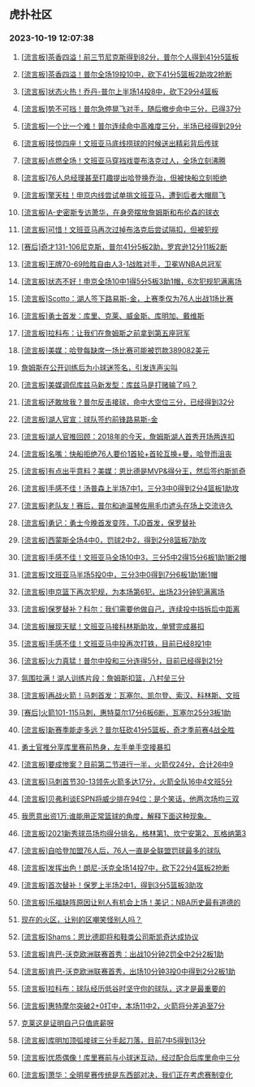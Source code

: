 ## 虎扑社区 
### 2023-10-19 12:07:38

1. [[流言板]茶香四溢！前三节尼克斯得到82分，普尔个人得到41分5篮板](https://bbs.hupu.com/62535282.html)

2. [[流言板]茶香四溢！普尔全场19投10中，砍下41分5篮板2助攻2抢断](https://bbs.hupu.com/62535645.html)

3. [[流言板]状态火热！乔丹-普尔上半场14投8中，砍下29分4篮板](https://bbs.hupu.com/62534578.html)

4. [[流言板]势不可挡！普尔急停晃飞对手，随后撤步命中三分，已得37分](https://bbs.hupu.com/62535128.html)

5. [[流言板]一个比一个难！普尔连续命中高难度三分，半场已经得到29分](https://bbs.hupu.com/62534543.html)

6. [[流言板]技惊四座！文班亚马底线捞球的时候送出精彩背后传球](https://bbs.hupu.com/62535574.html)

7. [[流言板]点燃全场！文班亚马穿裆戏耍布洛克过人，全场立刻沸腾](https://bbs.hupu.com/62534486.html)

8. [[流言板]76人总经理甚至打趣提出哈登换乔治，但被快船立刻拒绝](https://bbs.hupu.com/62534337.html)

9. [[流言板]擎天柱！申京内线尝试单挑文班亚马，遭到后者大帽扇飞](https://bbs.hupu.com/62535109.html)

10. [[流言板]A-史密斯专访萧华，在身旁摆放詹姆斯和布伦森的球衣](https://bbs.hupu.com/62534932.html)

11. [[流言板]可惜！文班亚马再次过掉布洛克后尝试隔扣，但被犯规](https://bbs.hupu.com/62534497.html)

12. [[赛后]奇才131-106尼克斯，普尔41分5板2助，罗宾逊12分11板2断](https://bbs.hupu.com/62535608.html)

13. [[流言板]王牌70-69险胜自由人3-1战胜对手，卫冕WNBA总冠军](https://bbs.hupu.com/62536217.html)

14. [[流言板]状态不好！申京全场10中1得5分5板3助1帽，6次犯规犯满离场](https://bbs.hupu.com/62536416.html)

15. [[流言板]Scotto：湖人签下路易斯-金，上赛季仅为76人出战1场比赛](https://bbs.hupu.com/62533676.html)

16. [[流言板]勇士首发：库里、克莱、威金斯、库明加、戴维斯](https://bbs.hupu.com/62535405.html)

17. [[流言板]拉科布：让我们在詹姆斯之前拿到第五座冠军](https://bbs.hupu.com/62533514.html)

18. [[流言板]美媒：哈登每缺席一场比赛可能被罚款389082美元](https://bbs.hupu.com/62533455.html)

19. [詹姆斯在公开训练后为小球迷签名，引发连声尖叫](https://bbs.hupu.com/62533968.html)

20. [[流言板]美媒调侃库兹马新发型：库兹马是打赌输了吗？](https://bbs.hupu.com/62534974.html)

21. [[流言板]还敢放我？普尔反击接球，命中大空位三分，已经得到32分](https://bbs.hupu.com/62534809.html)

22. [[流言板]湖人官宣：球队签约前锋路易斯-金](https://bbs.hupu.com/62535735.html)

23. [[流言板]湖人官推回顾：2018年的今天，詹姆斯湖人首秀开场两连扣](https://bbs.hupu.com/62534276.html)

24. [[流言板]名嘴：快船拒绝76人要价1首轮+首轮互换+曼，哈登而沮丧](https://bbs.hupu.com/62533832.html)

25. [[流言板]有点出乎意料？美媒：恩比德是MVP&得分王，然后签约斯凯奇](https://bbs.hupu.com/62533803.html)

26. [[流言板]手感不佳！汤普森上半场7中1，三分3中0得到2分4篮板1助攻](https://bbs.hupu.com/62537001.html)

27. [[流言板]老队友！赛后，普尔和迪温琴佐用毛巾遮头在场上交流许久](https://bbs.hupu.com/62535763.html)

28. [[流言板]勇记：勇士今晚首发变阵，TJD首发，保罗替补](https://bbs.hupu.com/62534396.html)

29. [[流言板]西蒙斯全场4中0，罚球2中2，得到2分8篮板7助攻](https://bbs.hupu.com/62536098.html)

30. [[流言板]手感不佳！文班亚马全场10中3，三分5中2得15分6板1助1断2帽](https://bbs.hupu.com/62536368.html)

31. [[流言板]文班亚马半场5投0中，三分3中0得到7分6板1助1断1帽](https://bbs.hupu.com/62535151.html)

32. [[流言板]申京篮下再次犯规，为本场第6犯，出场23分钟犯满离场](https://bbs.hupu.com/62535588.html)

33. [[流言板]保罗替补？科尔：我们需要他做自己，连续投中挡拆后中距离](https://bbs.hupu.com/62535257.html)

34. [[流言板]展现天赋！文班亚马接科林斯助攻，单臂完成暴扣](https://bbs.hupu.com/62535532.html)

35. [[流言板]手感不佳！文班亚马中投再次打铁，目前已经8投1中](https://bbs.hupu.com/62535439.html)

36. [[流言板]火力真猛！普尔中投和三分连得5分，目前已经得到21分](https://bbs.hupu.com/62534479.html)

37. [氛围拉满！湖人训练片段：詹姆斯扣篮，八村垒三分](https://bbs.hupu.com/62533902.html)

38. [[流言板]再战火箭！马刺首发：瓦塞尔、凯尔登、索汉、科林斯、文班](https://bbs.hupu.com/62533916.html)

39. [[赛后]火箭101-115马刺，惠特莫尔17分6板6断，瓦塞尔25分3板1助](https://bbs.hupu.com/62536322.html)

40. [[流言板]新赛季能走多远？普尔狂砍41分5篮板，奇才季前赛4战全胜](https://bbs.hupu.com/62536954.html)

41. [勇士官推分享库里赛前热身，左手单手空接暴扣](https://bbs.hupu.com/62535356.html)

42. [[流言板]要成惨案？目前第二节进行一半，火箭仅24分，合计26中9](https://bbs.hupu.com/62534859.html)

43. [[流言板]马刺首节30-13领先火箭多达17分，火箭全队16中4文班5分](https://bbs.hupu.com/62534593.html)

44. [[流言板]贝弗利谈ESPN将威少排在94位：是个笑话，他两次场均三双](https://bbs.hupu.com/62535634.html)

45. [我愿意出资1万:谁能用正常篮球的角度，解释下面这种现象。](https://bbs.hupu.com/62534770.html)

46. [[流言板]2021新秀球员场均得分排名，格林第1、坎宁安第2、瓦格纳第3](https://bbs.hupu.com/62536562.html)

47. [[流言板]自哈登加盟76人后，76人一直是全联盟罚球最多的球队](https://bbs.hupu.com/62534390.html)

48. [[流言板]发挥出色！朗尼-沃克全场14投7中，砍下22分4篮板2抢断](https://bbs.hupu.com/62535970.html)

49. [[流言板]首次替补！保罗上半场2中1，得到3分5篮板3助攻](https://bbs.hupu.com/62537072.html)

50. [[流言板]乐福缺阵原因让别人有机会上场！美记：NBA历史最有道德的](https://bbs.hupu.com/62534020.html)

51. [现在的火区，让别的区嘲笑怪别人吗？](https://bbs.hupu.com/62536186.html)

52. [[流言板]Shams：恩比德即将和鞋类公司斯凯奇达成协议](https://bbs.hupu.com/62533281.html)

53. [[流言板]肯巴-沃克欧洲联赛首秀：出战10分钟2罚全中2分2板1助](https://bbs.hupu.com/62535736.html)

54. [[流言板]肯巴-沃克欧洲联赛首秀，出场10分钟3投0中得到2分2板1助](https://bbs.hupu.com/62533926.html)

55. [[流言板]拉科布：球队经历低谷时坚守你的球队，这才是最重要的](https://bbs.hupu.com/62533495.html)

56. [[流言板]惠特摩尔突破2+0打中，本场11中2，火箭将分差追至7分](https://bbs.hupu.com/62535651.html)

57. [克莱这是证明自己只值底薪呀](https://bbs.hupu.com/62536433.html)

58. [[流言板]库明加顶弧接球三分手起刀落，目前7中5得到13分](https://bbs.hupu.com/62537207.html)

59. [[流言板]优质偶像！库里赛前与小球迷互动，经过配合后库里命中三分](https://bbs.hupu.com/62535604.html)

60. [[流言板]萧华：全明星赛传统是东西部对决，我们正在考虑赛制变化](https://bbs.hupu.com/62536002.html)

